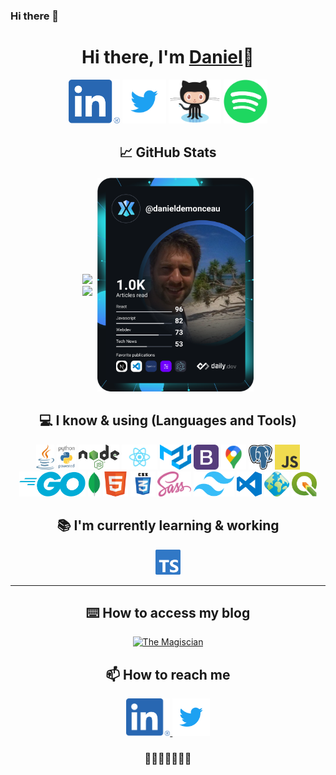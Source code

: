 ### Hi there 👋

<!--
**danieldemonceau/danieldemonceau** is a ✨ _special_ ✨ repository because its `README.md` (this file) appears on your GitHub profile.

Here are some ideas to get you started:

- 🔭 I’m currently working on ...
- 🌱 I’m currently learning ...
- 👯 I’m looking to collaborate on ...
- 🤔 I’m looking for help with ...
- 💬 Ask me about ...
- 📫 How to reach me: ...
- 😄 Pronouns: ...
- ⚡ Fun fact: ...
-->

<div align="center">
  <div align="center">
    <h1>Hi there, I'm <a href="https://danieldemonceau.github.io/">Daniel</a>👋</h1> 	   
  </div>

  <div align="center">

<a href="https://www.linkedin.com/in/danieldemonceau/"><img height="70" alt="Linkedin" height="60px" src="https://raw.githubusercontent.com/danieldemonceau/danieldemonceau/master/png/LI-In-Bug.png" ></a>
<a href="http://twitter.com/danieldemonceau"><img height="70" alt="Twitter" height="60px" src="https://raw.githubusercontent.com/danieldemonceau/danieldemonceau/master/svg/Twitter_Logo_Blue.svg" ></a>
<a href="https://github.com/danieldemonceau"><img height="70" alt="Github" height="60px" src="https://raw.githubusercontent.com/danieldemonceau/danieldemonceau/master/png/Octocat.png" ></a>
<a href="https://open.spotify.com/user/w2nqe3b6htc2hnmppm6ci1imb"><img height="70" alt="Spotify" height="60px" src="https://raw.githubusercontent.com/danieldemonceau/danieldemonceau/master/png/Spotify_Icon_RGB_Green.png" ></a>

  </div>

  <!--
  **danieldemonceau/danieldemonceau** is a ✨ _special_ ✨ repository because its `README.md` (this file) appears on your GitHub profile.

  Here are some ideas to get you started:

  - 🔭 I’m currently working on ...
  - 🌱 I’m currently learning ...
  - 👯 I’m looking to collaborate on ...
  - 🤔 I’m looking for help with ...
  - 💬 Ask me about ...
  - 📫 How to reach me: ...
  - 😄 Pronouns: ...
  - ⚡ Fun fact: ...

  -->

## 📈 GitHub Stats

<div align="center" style="display: flex; flex-direction: row; margin-left: auto; margin-right: auto; margin-top: 20px; margin-bottom: 10px; justify-content: center; gap: 2%; width: 80%;">
  <div style="display: flex; flex-direction: column; margin-top: auto; margin-bottom: auto; float: left">
    <div>
      <a href="https://github.com/anuraghazra/github-readme-stats">
        <img src="https://github-readme-stats.vercel.app/api?username=danieldemonceau&show_icons=true&include_all_commits=true&theme=dark" width="350px"/>
      </a>
    </div>
    <div>
      <a href="https://github.com/anuraghazra/github-readme-stats">
        <img src="https://github-readme-stats.vercel.app/api/top-langs/?username=danieldemonceau&layout=compact&theme=dark" />
      </a>
    </div>
  </div>
  <div style=" margin-top: auto; margin-bottom: auto; float: right">
    <a href="https://app.daily.dev/danieldemonceau"><img src="https://github.com/danieldemonceau/danieldemonceau/blob/master/devcard.svg" width="250" alt="Daniel's Dev Card"/></a>
  </div>
</div>

  <!-- ## 📜 Certificates


  <a href="https://github.com/danieldemonceau/My-Certificates" target="_blank">
  <p float="center">
    <img  height="60px" src="https://github-readme-stats.vercel.app/api/pin/?username=danieldemonceau&repo=My-Certificates&theme=merko" />

  </p>
  </a> -->

## 💻 I know & using (Languages and Tools)

<code><img height="40" title="Java" height="60px" src="https://raw.githubusercontent.com/danieldemonceau/danieldemonceau/master/svg/java-seeklogo.com.svg"></code>
<code><img height="40" title="Python" height="60px" src="https://raw.githubusercontent.com/danieldemonceau/danieldemonceau/master/svg/python-powered-h.svg"></code>
<code><img height="40" title="NodeJS" height="60px" src="https://raw.githubusercontent.com/danieldemonceau/danieldemonceau/master/svg/Nodejs_logo.svg"></code>
<code><img height="40" title="React" height="60px" src="https://raw.githubusercontent.com/danieldemonceau/danieldemonceau/master/svg/React-icon.svg"></code>
<code><img height="40" title="Material UI" height="60px" src="https://raw.githubusercontent.com/danieldemonceau/danieldemonceau/master/svg/logo_raw.svg"></code>
<code><img height="40" title="Bootstrap" height="60px" src="https://raw.githubusercontent.com/danieldemonceau/danieldemonceau/master/svg/Bootstrap_logo.svg"></code>
<code><img height="40" title="Google Maps API" height="60px" src="https://raw.githubusercontent.com/danieldemonceau/danieldemonceau/master/png/googlemaps.png"></code>
<code><img height="40" title="PostgreSQL" height="60px" src="https://raw.githubusercontent.com/danieldemonceau/danieldemonceau/master/svg/PostgreSQL_logo.3colors.svg"></code>
<code><img height="40" title="JavaScript" height="60px" src="https://raw.githubusercontent.com/danieldemonceau/danieldemonceau/master/png/64px-JavaScript-logo.png"></code>
<code><img height="40" title="GO" height="60px" src="https://raw.githubusercontent.com/danieldemonceau/danieldemonceau/master/svg/go-logo-blue.svg"></code>
<code><img height="40" title="Mongo" height="60px" src="https://raw.githubusercontent.com/danieldemonceau/danieldemonceau/master/svg/MongoDB_Leaf_FullColor_RGB.svg"></code>
<code><img height="40" title="HTML5" height="60px" src="https://raw.githubusercontent.com/danieldemonceau/danieldemonceau/master/svg/HTML5_Badge.svg"></code>
<code><img height="40" title="CSS" height="60px" src="https://raw.githubusercontent.com/danieldemonceau/danieldemonceau/master/svg/css3.svg"></code>
<code><img height="40" title="SCSS" height="60px" src="https://raw.githubusercontent.com/danieldemonceau/danieldemonceau/master/svg/sass-1.svg"></code>
<code><img height="40" title="tailwindcss" height="60px" src="https://raw.githubusercontent.com/danieldemonceau/danieldemonceau/master/svg/tailwind-css.svg"></code>
<code><img height="40" title="Visual Studio " height="60px" src="https://raw.githubusercontent.com/danieldemonceau/danieldemonceau/master/svg/visual-studio-code.svg"></code>
<code><img height="40" title="Geoserver" height="60px" src="https://raw.githubusercontent.com/danieldemonceau/danieldemonceau/master/png/GeoServer_MARK.png"></code>
<code><img height="40" title="QGIS" height="60px" src="https://raw.githubusercontent.com/danieldemonceau/danieldemonceau/master/svg/qgis-icon32.svg"></code>

## 📚 I'm currently learning & working

<code><img height="40" title="Typescript" height="60px" src="https://raw.githubusercontent.com/danieldemonceau/danieldemonceau/master/svg/ts-logo-128.svg"></code>

  <hr>

## ⌨️ How to access my blog

<a href="http://themagiscian.com/" target="_blank"> <img border="0" alt="The Magiscian" height="60px" src="http://themagiscian.com/wp-content/uploads/2016/07/twitter_trans.png" > </a>

## 📫 How to reach me

<a href="https://www.linkedin.com/in/danieldemonceau/" target="_blank"> <img border="0" alt="Linkedin" height="60px" src="https://raw.githubusercontent.com/danieldemonceau/danieldemonceau/master/png/LI-In-Bug.png"> </a>
<a href="http://twitter.com/danieldemonceau" target="_blank"> <img border="0" alt="Twitter" height="60px" src="https://raw.githubusercontent.com/danieldemonceau/danieldemonceau/master/svg/Twitter_Logo_Blue.svg"></a>

  <div align="center">
    <h3>🌚🌘🌗🌝🌓🌒🌚</h3>
  </div>
</div>
